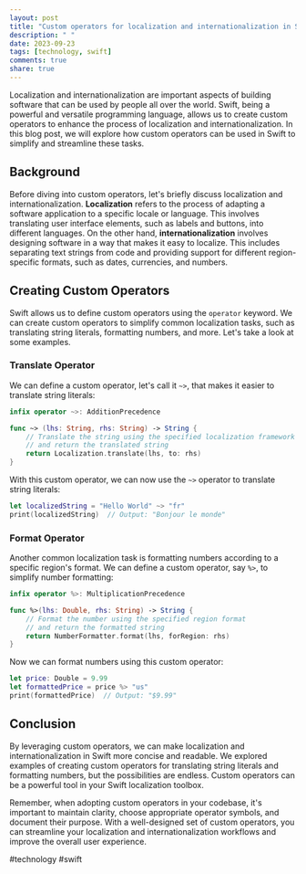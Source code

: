 ```yaml
---
layout: post
title: "Custom operators for localization and internationalization in Swift"
description: " "
date: 2023-09-23
tags: [technology, swift]
comments: true
share: true
---
```


Localization and internationalization are important aspects of building software that can be used by people all over the world. Swift, being a powerful and versatile programming language, allows us to create custom operators to enhance the process of localization and internationalization. In this blog post, we will explore how custom operators can be used in Swift to simplify and streamline these tasks.

## Background

Before diving into custom operators, let's briefly discuss localization and internationalization. **Localization** refers to the process of adapting a software application to a specific locale or language. This involves translating user interface elements, such as labels and buttons, into different languages. On the other hand, **internationalization** involves designing software in a way that makes it easy to localize. This includes separating text strings from code and providing support for different region-specific formats, such as dates, currencies, and numbers.

## Creating Custom Operators

Swift allows us to define custom operators using the `operator` keyword. We can create custom operators to simplify common localization tasks, such as translating string literals, formatting numbers, and more. Let's take a look at some examples.

### Translate Operator

We can define a custom operator, let's call it `~>`, that makes it easier to translate string literals:

```swift
infix operator ~>: AdditionPrecedence

func ~> (lhs: String, rhs: String) -> String {
    // Translate the string using the specified localization framework
    // and return the translated string
    return Localization.translate(lhs, to: rhs)
}
```

With this custom operator, we can now use the `~>` operator to translate string literals:

```swift
let localizedString = "Hello World" ~> "fr"
print(localizedString)  // Output: "Bonjour le monde"
```

### Format Operator

Another common localization task is formatting numbers according to a specific region's format. We can define a custom operator, say `%>`, to simplify number formatting:

```swift
infix operator %>: MultiplicationPrecedence

func %>(lhs: Double, rhs: String) -> String {
    // Format the number using the specified region format
    // and return the formatted string
    return NumberFormatter.format(lhs, forRegion: rhs)
}
```

Now we can format numbers using this custom operator:

```swift
let price: Double = 9.99
let formattedPrice = price %> "us"
print(formattedPrice)  // Output: "$9.99"
```

## Conclusion

By leveraging custom operators, we can make localization and internationalization in Swift more concise and readable. We explored examples of creating custom operators for translating string literals and formatting numbers, but the possibilities are endless. Custom operators can be a powerful tool in your Swift localization toolbox.

Remember, when adopting custom operators in your codebase, it's important to maintain clarity, choose appropriate operator symbols, and document their purpose. With a well-designed set of custom operators, you can streamline your localization and internationalization workflows and improve the overall user experience.

#technology #swift